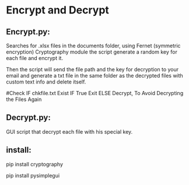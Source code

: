 <h1>Encrypt and Decrypt</h1>
<p> </p>
<h2>Encrypt.py:</h2>
<p>Searches for .xlsx files in the documents folder, using Fernet (symmetric encryption) Cryptography module the script generate a random key for each file and encrypt it.</p>
<p>Then the script will send the file path and the key for decryption to your email and generate a txt file in the same folder as the decrypted files with custom text info and delete itself.</p>
<p> #Check IF chkfile.txt Exist IF True Exit ELSE Decrypt, To Avoid Decrypting the Files Again </p>
<h2>Decrypt.py:</h2>
<p>GUI script that decrypt each file with his special key.</p>
<p> </p>
<h2>install:</h2>
<p>pip install cryptography</p>
<p>pip install pysimplegui</p>
<p><strong> </strong></p>
<p> </p>

